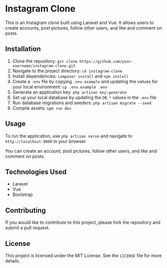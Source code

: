 # Instagram Clone

This is an Instagram clone built using Laravel and Vue. It allows users to create accounts, post pictures, follow other users, and like and comment on posts.

## Installation

1. Clone the repository: `git clone https://github.com/your-username/instagram-clone.git`
2. Navigate to the project directory: `cd instagram-clone`
3. Install dependencies: `composer install` and `npm install`
4. Create a `.env` file by copying `.env.example` and updating the values for your local environment: `cp .env.example .env`
5. Generate an application key: `php artisan key:generate`
6. Set up your local database by updating the `DB_*` values in the `.env` file
7. Run database migrations and seeders: `php artisan migrate --seed`
8. Compile assets: `npm run dev`

## Usage

To run the application, use `php artisan serve` and navigate to `http://localhost:8000` in your browser.

You can create an account, post pictures, follow other users, and like and comment on posts.

## Technologies Used

- Laravel
- Vue
- Bootstrap

## Contributing

If you would like to contribute to this project, please fork the repository and submit a pull request. 

## License

This project is licensed under the MIT License. See the `LICENSE` file for more details.
